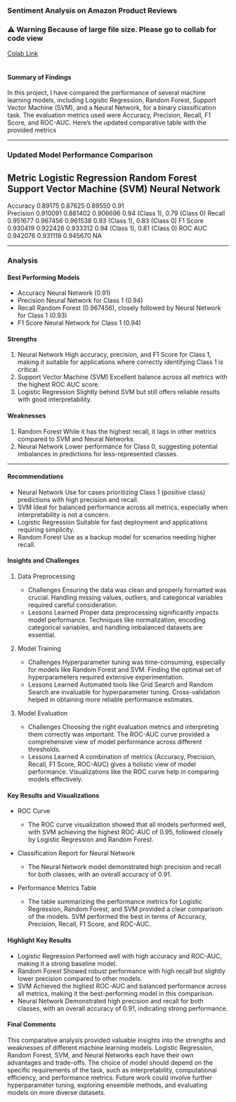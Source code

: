 ### Sentiment Analysis on Amazon Product Reviews

### ⚠️ Warning Because of large file size. Please go to collab for code view
[Colab Link](https://colab.research.google.com/drive/14h1RA6z36Ith7csETlwk9i73qrjGa0P3?usp=sharing)
<br/><br/>

#### Summary of Findings

In this project, I have compared the performance of several machine learning models, including Logistic Regression, Random Forest, Support Vector Machine (SVM), and a Neural Network, for a binary classification task. The evaluation metrics used were Accuracy, Precision, Recall, F1 Score, and ROC-AUC.
Here’s the updated comparative table with the provided metrics  

---

### Updated Model Performance Comparison

 Metric        Logistic Regression  Random Forest  Support Vector Machine (SVM)  Neural Network           
----------------------------------------------------------------------------------------------------------------------------------
 Accuracy       0.89175                  0.87625            0.89550                       0.91                     
 Precision      0.910091                 0.881402           0.906696                      0.94 (Class 1), 0.79 (Class 0) 
 Recall         0.951677                 0.967456       0.961538                          0.93 (Class 1), 0.83 (Class 0) 
 F1 Score       0.930419                 0.922426           0.933312                      0.94 (Class 1), 0.81 (Class 0) 
 ROC AUC        0.942076                 0.931118           0.945670                      NA                           

---

### Analysis

#### Best Performing Models
- Accuracy Neural Network (0.91)
- Precision Neural Network for Class 1 (0.94)  
- Recall Random Forest (0.967456), closely followed by Neural Network for Class 1 (0.93)
- F1 Score Neural Network for Class 1 (0.94)

#### Strengths
1. Neural Network High accuracy, precision, and F1 Score for Class 1, making it suitable for applications where correctly identifying Class 1 is critical.  
2. Support Vector Machine (SVM) Excellent balance across all metrics with the highest ROC AUC score.  
3. Logistic Regression Slightly behind SVM but still offers reliable results with good interpretability.  

#### Weaknesses
1. Random Forest While it has the highest recall, it lags in other metrics compared to SVM and Neural Networks.
2. Neural Network Lower performance for Class 0, suggesting potential imbalances in predictions for less-represented classes.  

---

#### Recommendations
- Neural Network Use for cases prioritizing Class 1 (positive class) predictions with high precision and recall.  
- SVM Ideal for balanced performance across all metrics, especially when interpretability is not a concern.  
- Logistic Regression Suitable for fast deployment and applications requiring simplicity.  
- Random Forest Use as a backup model for scenarios needing higher recall.


#### Insights and Challenges

1. Data Preprocessing
   - Challenges Ensuring the data was clean and properly formatted was crucial. Handling missing values, outliers, and categorical variables required careful consideration.
   - Lessons Learned Proper data preprocessing significantly impacts model performance. Techniques like normalization, encoding categorical variables, and handling imbalanced datasets are essential.

2. Model Training
   - Challenges Hyperparameter tuning was time-consuming, especially for models like Random Forest and SVM. Finding the optimal set of hyperparameters required extensive experimentation.
   - Lessons Learned Automated tools like Grid Search and Random Search are invaluable for hyperparameter tuning. Cross-validation helped in obtaining more reliable performance estimates.

3. Model Evaluation
   - Challenges Choosing the right evaluation metrics and interpreting them correctly was important. The ROC-AUC curve provided a comprehensive view of model performance across different thresholds.
   - Lessons Learned A combination of metrics (Accuracy, Precision, Recall, F1 Score, ROC-AUC) gives a holistic view of model performance. Visualizations like the ROC curve help in comparing models effectively.

#### Key Results and Visualizations

- ROC Curve
  - The ROC curve visualization showed that all models performed well, with SVM achieving the highest ROC-AUC of 0.95, followed closely by Logistic Regression and Random Forest.

- Classification Report for Neural Network
  - The Neural Network model demonstrated high precision and recall for both classes, with an overall accuracy of 0.91.

- Performance Metrics Table
  - The table summarizing the performance metrics for Logistic Regression, Random Forest, and SVM provided a clear comparison of the models. SVM performed the best in terms of Accuracy, Precision, Recall, F1 Score, and ROC-AUC.


#### Highlight Key Results

- Logistic Regression Performed well with high accuracy and ROC-AUC, making it a strong baseline model.
- Random Forest Showed robust performance with high recall but slightly lower precision compared to other models.
- SVM Achieved the highest ROC-AUC and balanced performance across all metrics, making it the best-performing model in this comparison.
- Neural Network Demonstrated high precision and recall for both classes, with an overall accuracy of 0.91, indicating strong performance.

#### Final Comments

This comparative analysis provided valuable insights into the strengths and weaknesses of different machine learning models. Logistic Regression, Random Forest, SVM, and Neural Networks each have their own advantages and trade-offs. The choice of model should depend on the specific requirements of the task, such as interpretability, computational efficiency, and performance metrics. Future work could involve further hyperparameter tuning, exploring ensemble methods, and evaluating models on more diverse datasets.
